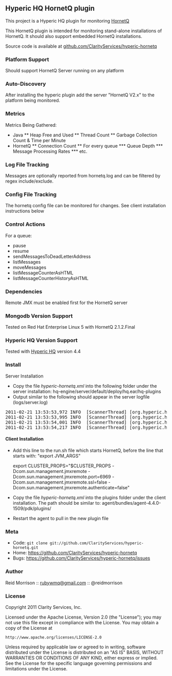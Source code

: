## Hyperic HQ HornetQ plugin

This project is a Hyperic HQ plugin for monitoring [HornetQ](http://www.jboss.org/hornetq/)

This HornetQ plugin is intended for monitoring stand-alone installations of HornetQ.
It should also support embedded HornetQ installations.

Source code is available at [github.com/ClarityServices/hyperic-hornetq](https://github.com/ClarityServices/hyperic-hornetq)

### Platform Support

Should support HornetQ Server running on any platform

### Auto-Discovery

After installing the hyperic plugin add the server "HornetQ V2.x" to the platform
being monitored.

### Metrics

Metrics Being Gathered:

* Java 
** Heap Free and Used
** Thread Count
** Garbage Collection Count & Time per Minute
* HornetQ
** Connection Count
** For every queue
*** Queue Depth
*** Message Processing Rates
*** etc.

### Log File Tracking

Messages are optionally reported from hornetq.log and can be filtered by 
regex include/exclude.

### Config File Tracking

The hornetq config file can be monitored for changes. See client installation
instructions below

### Control Actions

For a queue:
* pause
* resume
* sendMessagesToDeadLetterAddress
* listMessages
* moveMessages
* listMessageCounterAsHTML
* listMessageCounterHistoryAsHTML

### Dependencies

Remote JMX must be enabled first for the HornetQ server

### Mongodb Version Support

Tested on Red Hat Enterprise Linux 5 with HornetQ 2.1.2.Final

### Hyperic HQ Version Support

Tested with [Hyperic HQ](http://www.hyperic.com/) version 4.4

### Install

Server Installation
* Copy the file _hyperic-hornetq.xml_ into the following folder under the server installation:
    hq-engine/server/default/deploy/hq.ear/hq-plugins
* Output similar to the following should appear in the server logfile (logs/server.log)
<pre>
2011-02-21 13:53:53,972 INFO  [ScannerThread] [org.hyperic.hq.product.server.mbean.ProductPluginDeployer@654] HQ plugin hornetq-plugin.xml undeployed
2011-02-21 13:53:53,995 INFO  [ScannerThread] [org.hyperic.hq.product.server.mbean.ProductPluginDeployer@654] HQ plugin hornetq registered
2011-02-21 13:53:54,001 INFO  [ScannerThread] [org.hyperic.hq.product.server.session.ProductManagerEJBImpl@320] hornetq unknown -- registering
2011-02-21 13:53:54,217 INFO  [ScannerThread] [org.hyperic.hq.product.server.mbean.ProductPluginDeployer@654] HQ plugin hornetq deployed
</pre>

#### Client Installation

* Add this line to the run.sh file which starts HornetQ, before the line that starts with: "export JVM_ARGS"

    export CLUSTER_PROPS="$CLUSTER_PROPS -Dcom.sun.management.jmxremote -Dcom.sun.management.jmxremote.port=6969 -Dcom.sun.management.jmxremote.ssl=false -Dcom.sun.management.jmxremote.authenticate=false"

* Copy the file _hyperic-hornetq.xml_ into the plugins folder under the client installation. The path should be similar to:
    agent/bundles/agent-4.4.0-1509/pdk/plugins/
* Restart the agent to pull in the new plugin file

### Meta

* Code: `git clone git://github.com/ClarityServices/hyperic-hornetq.git`
* Home: <https://github.com/ClarityServices/hyperic-hornetq>
* Bugs: <https://github.com/ClarityServices/hyperic-hornetq/issues>

### Author

Reid Morrison :: rubywmq@gmail.com :: @reidmorrison

### License

Copyright 2011 Clarity Services, Inc.

Licensed under the Apache License, Version 2.0 (the "License");
you may not use this file except in compliance with the License.
You may obtain a copy of the License at

    http://www.apache.org/licenses/LICENSE-2.0

Unless required by applicable law or agreed to in writing, software
distributed under the License is distributed on an "AS IS" BASIS,
WITHOUT WARRANTIES OR CONDITIONS OF ANY KIND, either express or implied.
See the License for the specific language governing permissions and
limitations under the License.
